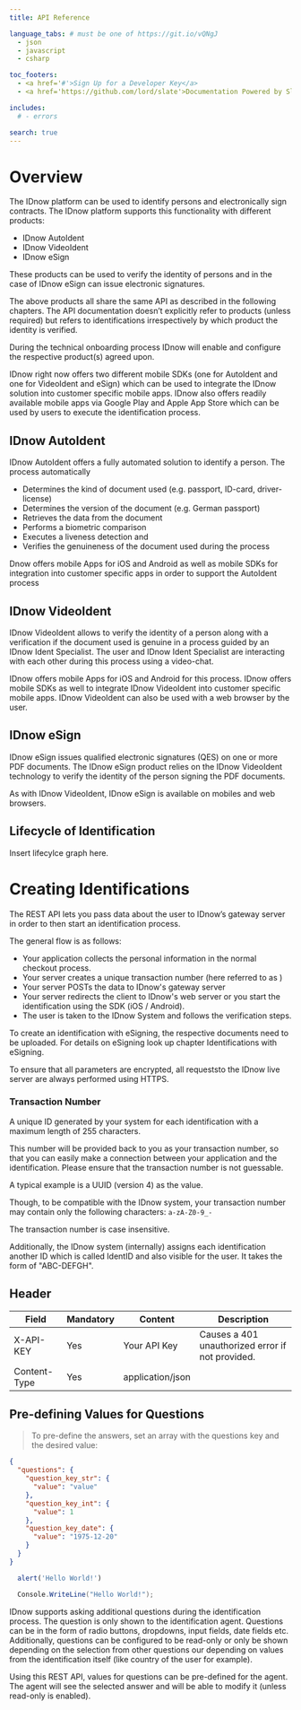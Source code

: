 ```yaml
---
title: API Reference

language_tabs: # must be one of https://git.io/vQNgJ
  - json
  - javascript
  - csharp

toc_footers:
  - <a href='#'>Sign Up for a Developer Key</a>
  - <a href='https://github.com/lord/slate'>Documentation Powered by Slate</a>

includes:
  # - errors

search: true
---
```


# Overview

The IDnow platform can be used to identify persons and electronically sign contracts. The IDnow
platform supports this functionality with different products:

* IDnow AutoIdent
* IDnow VideoIdent
* IDnow eSign

These products can be used to verify the identity of persons and in the case of IDnow eSign can issue
electronic signatures.

The above products all share the same API as described in the following chapters. The API
documentation doesn’t explicitly refer to products (unless required) but refers to identifications
irrespectively by which product the identity is verified.

During the technical onboarding process IDnow will enable and configure the respective product(s)
agreed upon.

IDnow right now offers two different mobile SDKs (one for AutoIdent and one for VideoIdent and eSign)
which can be used to integrate the IDnow solution into customer specific mobile apps. IDnow also
offers readily available mobile apps via Google Play and Apple App Store which can be used by users
to execute the identification process.

## IDnow AutoIdent

IDnow AutoIdent offers a fully automated solution to identify a person. The process automatically

* Determines the kind of document used (e.g. passport, ID-card, driver-license)
* Determines the version of the document (e.g. German passport)
* Retrieves the data from the document
* Performs a biometric comparison
* Executes a liveness detection and
* Verifies the genuineness of the document used during the process

Dnow offers mobile Apps for iOS and Android as well as mobile SDKs for integration into customer
specific apps in order to support the AutoIdent process

## IDnow VideoIdent

IDnow VideoIdent allows to verify the identity of a person along with a verification if the document
used is genuine in a process guided by an IDnow Ident Specialist. The user and IDnow Ident Specialist
are interacting with each other during this process using a video-chat.

IDnow offers mobile Apps for iOS and Android for this process. IDnow offers mobile SDKs as well to
integrate IDnow VideoIdent into customer specific mobile apps. IDnow VideoIdent can also be used
with a web browser by the user.

## IDnow eSign

IDnow eSign issues qualified electronic signatures (QES) on one or more PDF documents. The IDnow
eSign product relies on the IDnow VideoIdent technology to verify the identity of the person signing
the PDF documents.

As with IDnow VideoIdent, IDnow eSign is available on mobiles and web browsers.

## Lifecycle of Identification

Insert lifecylce graph here.

# Creating Identifications

The REST API lets you pass data about the user to IDnow’s gateway server in order to then start an
identification process.

The general flow is as follows:

* Your application collects the personal information in the normal checkout process.
* Your server creates a unique transaction number (here referred to as <transactionnumber>)
* Your server POSTs the data to IDnow's gateway server
* Your server redirects the client to IDnow's web server or you start the identification using the
SDK (iOS / Android).
* The user is taken to the IDnow System and follows the verification steps.

To create an identification with eSigning, the respective documents need to be uploaded. For details
on eSigning look up chapter Identifications with eSigning.

<aside class="notice">
To ensure that all parameters are encrypted, all requeststo the IDnow live server are always performed
using HTTPS.
</aside>

### Transaction Number

A unique ID generated by your system for each identification with a maximum length of 255 characters.

This number will be provided back to you as your transaction number, so that you can easily make a
connection between your application and the identification. Please ensure that the transaction
number is not guessable.

A typical example is a UUID (version 4) as the value.

Though, to be compatible with the IDnow system, your transaction number may contain only the
following characters: <code>a-zA-Z0-9_-</code>

The transaction number is case insensitive.

Additionally, the IDnow system (internally) assigns each identification another ID which is called IdentID and also visible for the user. It takes the form of "ABC-DEFGH".

## Header

<table>
<thead>
<th>Field</th>
<th>Mandatory</th>
<th>Content</th>
<th>Description</th>
</thead>
<tbody>
<tr>
<td>X-API-KEY</td>
<td>Yes</td>
<td>Your API Key</td>
<td>Causes a 401 unauthorized error if not provided.</td>
</tr>
<tr>
<td>Content-Type</td>
<td>Yes</td>
<td>application/json</td>
<td></td>
</tr>
</tbody>
</table>

## Pre-defining Values for Questions

> To pre-define the answers, set an array with the questions key and the desired value:

```json
{
  "questions": {
    "question_key_str": {
      "value": "value"
    },
    "question_key_int": {
      "value": 1
    },
    "question_key_date": {
      "value": "1975-12-20"
    }
  }
}
```

``` javascript
  alert('Hello World!')
```

``` csharp
  Console.WriteLine("Hello World!");

```

IDnow supports asking additional questions during the identification process. The question is only
shown to the identification agent. Questions can be in the form of radio buttons, dropdowns, input
fields, date fields etc. Additionally, questions can be configured to be read-only or only be shown
depending on the selection from other questions our depending on values from the identification itself
(like country of the user for example).

Using this REST API, values for questions can be pre-defined for the agent. The agent will see the
selected answer and will be able to modify it (unless read-only is enabled).